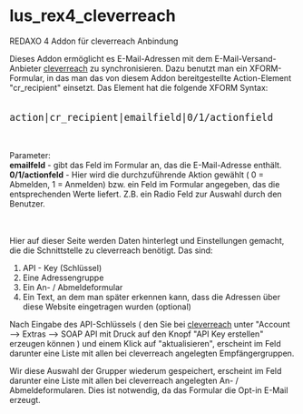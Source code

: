 # lus_rex4_cleverreach
REDAXO 4 Addon für cleverreach Anbindung

<p>
Dieses Addon ermöglicht es E-Mail-Adressen mit dem E-Mail-Versand-Anbieter <a href="http://www.cleverreach.de/frontend/?rk=12968pvmjlnca" target="_blank">cleverreach</a> zu synchronisieren.
Dazu benutzt man ein XFORM-Formular, in das man das von diesem Addon bereitgestellte Action-Element "cr_recipient" einsetzt. Das Element hat die folgende XFORM Syntax:
	<br /><br />
	<pre style="font-size: 1.2em;">action|cr_recipient|emailfield|0/1/actionfield</pre>
	<br />
</p>
<p>Parameter:<br />
	<b>emailfeld</b> - gibt das Feld im Formular an, das die E-Mail-Adresse enthält.<br />
	<b>0/1/actionfeld</b>	- Hier wird die durchzuführende Aktion gewählt ( 0 = Abmelden, 1 = Anmelden) bzw. ein Feld im Formular angegeben, das die entsprechenden Werte liefert. Z.B. ein Radio Feld zur Auswahl durch den Benutzer.<br />
</p>
	<p>
		<br /><br />
		Hier auf dieser Seite werden Daten hinterlegt und Einstellungen gemacht, die die Schnittstelle zu cleverreach benötigt.
		Das sind:
	</p>
		<ol><li>API - Key (Schlüssel)</li>
		<li>Eine Adressengruppe</li>
		<li>Ein An- / Abmeldeformular</li>
		<li>Ein Text, an dem man später erkennen kann, dass die Adressen über diese Website eingetragen wurden (optional)</li>
	</ol>
	<p>
		Nach Eingabe des API-Schlüssels ( den Sie bei <a href="http://www.cleverreach.de/frontend/?rk=12968pvmjlnca" target="_blank">cleverreach</a> unter "Account --> Extras --> SOAP API mit Druck auf den Knopf
		"API Key erstellen" erzeugen können ) und einem Klick auf "aktualisieren", erscheint im Feld darunter eine Liste mit allen bei cleverreach angelegten
		Empfängergruppen.
	</p>
	<p>
		Wir diese Auswahl der Grupper wiederum gespeichert, erscheint im Feld darunter eine Liste mit allen bei cleverreach angelegten
		An- / Abmeldeformularen. Dies ist notwendig, da das Formular die Opt-in E-Mail erzeugt.
	</p>